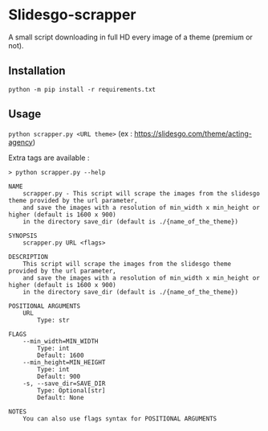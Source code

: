 # Slidesgo-scrapper
A small script downloading in full HD every image of a theme (premium or not).

## Installation
`python -m pip install -r requirements.txt`

## Usage
`python scrapper.py <URL theme>` (ex : https://slidesgo.com/theme/acting-agency) 

Extra tags are available : 
``` 
> python scrapper.py --help

NAME
    scrapper.py - This script will scrape the images from the slidesgo theme provided by the url parameter, 
    and save the images with a resolution of min_width x min_height or higher (default is 1600 x 900) 
    in the directory save_dir (default is ./{name_of_the_theme})

SYNOPSIS
    scrapper.py URL <flags>

DESCRIPTION
    This script will scrape the images from the slidesgo theme provided by the url parameter, 
    and save the images with a resolution of min_width x min_height or higher (default is 1600 x 900) 
    in the directory save_dir (default is ./{name_of_the_theme})

POSITIONAL ARGUMENTS
    URL
        Type: str

FLAGS
    --min_width=MIN_WIDTH
        Type: int
        Default: 1600
    --min_height=MIN_HEIGHT
        Type: int
        Default: 900
    -s, --save_dir=SAVE_DIR
        Type: Optional[str]
        Default: None

NOTES
    You can also use flags syntax for POSITIONAL ARGUMENTS 
``` 
